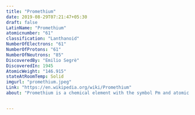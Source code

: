 ```yaml
---
title: "Promethium"
date: 2019-08-29T07:21:47+05:30
draft: false
LatinName: "Promethium"
atomicnumber: "61"
classification: "Lanthanoid"
NumberOfElectrons: "61"
NumberOfProtons: "61"
NumberOfNeutrons: "85" 
DiscoveredBy: "Emilio Segrè" 
DiscoveredIn: 1945
AtomicWeight: "146.915"
stateAtRoomTemp: Solid
imgurl: "promethium.jpeg"
Link: "https://en.wikipedia.org/wiki/Promethium"
about: "Promethium is a chemical element with the symbol Pm and atomic number 61. All of its isotopes are radioactive; it is extremely rare, with only about 500–600 grams naturally occurring in Earth's crust at any given time. Promethium is one of only two radioactive elements that are followed in the periodic table by elements with stable forms, the other being technetium. Chemically, promethium is a lanthanide. Promethium shows only one stable oxidation state of +3."


---
```


